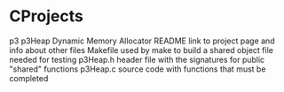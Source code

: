 # CProjects


p3 p3Heap Dynamic Memory Allocator
README   link to project page and info about other files
Makefile used by make to build a shared object file needed for testing
p3Heap.h header file with the signatures for public "shared" functions
p3Heap.c source code with functions that must be completed
